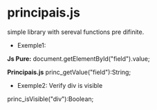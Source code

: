 # principais.js
simple library with sereval functions pre difinite.

* Exemple1:

**Js Pure:**
document.getElementById("field").value;

**Principais.js**
princ_getValue("field"):String;

* Exemple2:
Verify div is visible

princ_isVisible("div"):Boolean;

